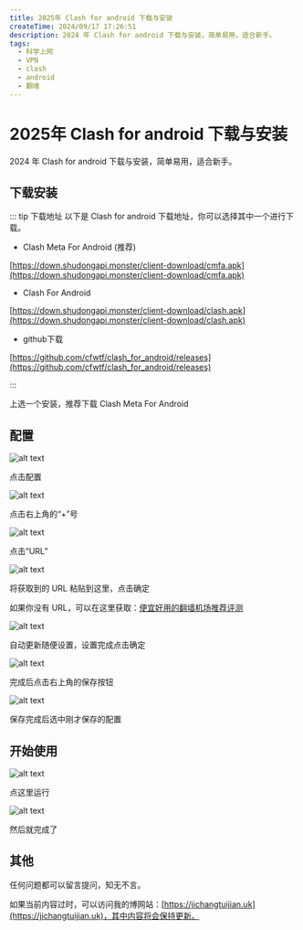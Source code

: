 ```yaml
---
title: 2025年 Clash for android 下载与安装
createTime: 2024/09/17 17:26:51
description: 2024 年 Clash for android 下载与安装，简单易用，适合新手。
tags:
  - 科学上网
  - VPN
  - clash
  - android
  - 翻墙
---
```

# 2025年 Clash for android 下载与安装
2024 年 Clash for android 下载与安装，简单易用，适合新手。

<!-- more -->

## 下载安装

::: tip 下载地址
以下是 Clash for android 下载地址，你可以选择其中一个进行下载。

- Clash Meta For Android (推荐)

[https://down.shudongapi.monster/client-download/cmfa.apk](https://down.shudongapi.monster/client-download/cmfa.apk)

- Clash For Android

[https://down.shudongapi.monster/client-download/clash.apk](https://down.shudongapi.monster/client-download/clash.apk)

- github下载

[https://github.com/cfwtf/clash_for_android/releases](https://github.com/cfwtf/clash_for_android/releases)

:::

上选一个安装，推荐下载 Clash Meta For Android

## 配置

![alt text](images/Android手机使用clash/image.png)

点击配置

![alt text](images/Android手机使用clash/image-1.png)

点击右上角的“+”号

![alt text](images/Android手机使用clash/image-2.png)

点击“URL”

![alt text](images/Android手机使用clash/image-3.png)

将获取到的 URL 粘贴到这里，点击确定

如果你没有 URL，可以在这里获取：[便宜好用的翻墙机场推荐评测](https://www.ermao.net/posts/vpn)

![alt text](images/Android手机使用clash/image-4.png)

自动更新随便设置，设置完成点击确定

![alt text](images/Android手机使用clash/image-5.png)

完成后点击右上角的保存按钮

![alt text](images/Android手机使用clash/image-6.png)

保存完成后选中刚才保存的配置

## 开始使用

![alt text](images/Android手机使用clash/image-7.png)

点这里运行

![alt text](images/Android手机使用clash/image-8.png)

然后就完成了

## 其他

任何问题都可以留言提问，知无不言。

如果当前内容过时，可以访问我的博网站：[https://jichangtuijian.uk](https://jichangtuijian.uk)，其中内容将会保持更新。
